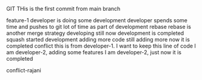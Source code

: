 GIT
THis is the first commit from main branch

feature-1
developer is doing some development
developer spends some time and pushes to git lot of time as part of development
rebase
rebase is another merge strategy
developing still
now development is completed
squash
started development
adding more code
still adding more
now it is completed
conflict
this is from developer-1. I want to keep this line of code
I am developer-2, adding some features
I am developer-2, just now it is completed

conflict-rajani